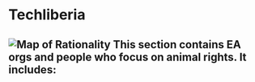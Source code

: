 # Techliberia

![Map of Rationality](/images/wiki/maps/map_techliberia.png)
This section contains EA orgs and people who focus on animal rights. It includes:
- 